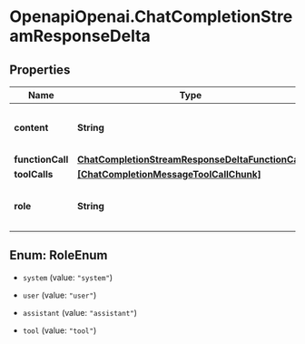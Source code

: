 # OpenapiOpenai.ChatCompletionStreamResponseDelta

## Properties

Name | Type | Description | Notes
------------ | ------------- | ------------- | -------------
**content** | **String** | The contents of the chunk message. | [optional] 
**functionCall** | [**ChatCompletionStreamResponseDeltaFunctionCall**](ChatCompletionStreamResponseDeltaFunctionCall.md) |  | [optional] 
**toolCalls** | [**[ChatCompletionMessageToolCallChunk]**](ChatCompletionMessageToolCallChunk.md) |  | [optional] 
**role** | **String** | The role of the author of this message. | [optional] 



## Enum: RoleEnum


* `system` (value: `"system"`)

* `user` (value: `"user"`)

* `assistant` (value: `"assistant"`)

* `tool` (value: `"tool"`)




